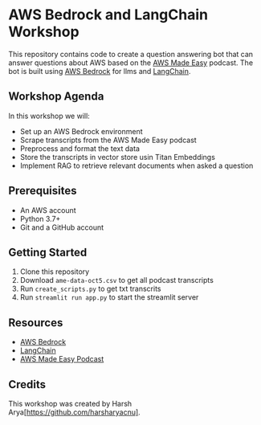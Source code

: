 
# AWS Bedrock and LangChain Workshop

This repository contains code to create a question answering bot that can answer questions about AWS based on the [AWS Made Easy](https://www.youtube.com/channel/UC-iqkyAw-jFd0RtdRdqzvRQ) podcast. The bot is built using [AWS Bedrock](https://aws.amazon.com/bedrock/) for llms and [LangChain](https://www.langchain.com/).

## Workshop Agenda

In this workshop we will:

- Set up an AWS Bedrock environment 
- Scrape transcripts from the AWS Made Easy podcast
- Preprocess and format the text data
- Store the transcripts in vector store usin Titan Embeddings 
- Implement RAG to retrieve relevant documents when asked a question

## Prerequisites

- An AWS account
- Python 3.7+
- Git and a GitHub account

## Getting Started

1. Clone this repository 
2. Download `ame-data-oct5.csv` to get all podcast transcripts
3. Run `create_scripts.py` to get txt transcrits
4. Run `streamlit run app.py` to start the streamlit server


## Resources

- [AWS Bedrock](https://aws.amazon.com/bedrock/)
- [LangChain](https://www.langchain.com/)
- [AWS Made Easy Podcast](https://www.youtube.com/channel/UC-iqkyAw-jFd0RtdRdqzvRQ)

## Credits

This workshop was created by Harsh Arya[https://github.com/harsharyacnu].
